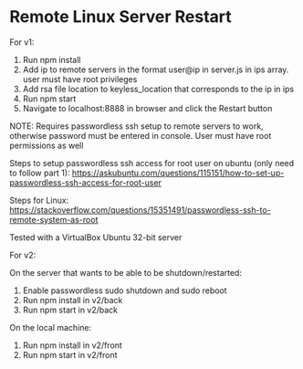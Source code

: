 # Remote Linux Server Restart
For v1:
1. Run npm install
2. Add ip to remote servers in the format user@ip in server.js in ips array. user must have root privileges
3. Add rsa file location to keyless_location that corresponds to the ip in ips
4. Run npm start
5. Navigate to localhost:8888 in browser and click the Restart button

NOTE: Requires passwordless ssh setup to remote servers to work, otherwise password must be entered in console. User must have root permissions as well

Steps to setup passwordless ssh access for root user on ubuntu (only need to follow part 1): https://askubuntu.com/questions/115151/how-to-set-up-passwordless-ssh-access-for-root-user

Steps for Linux: https://stackoverflow.com/questions/15351491/passwordless-ssh-to-remote-system-as-root

Tested with a VirtualBox Ubuntu 32-bit server

For v2:

On the server that wants to be able to be shutdown/restarted:
1. Enable passwordless sudo shutdown and sudo reboot
2. Run npm install in v2/back
3. Run npm start in v2/back

On the local machine:
1. Run npm install in v2/front
2. Run npm start in v2/front
